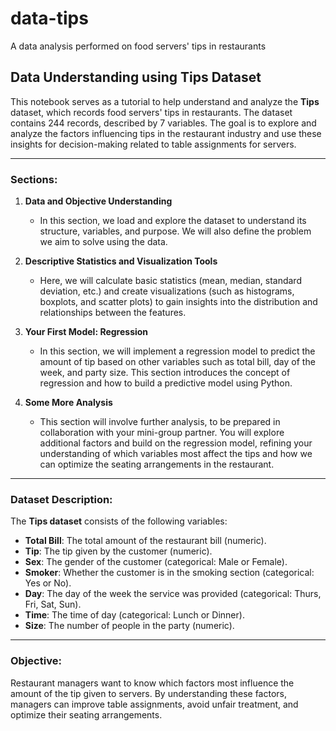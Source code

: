 # data-tips
A data analysis performed on food servers' tips in restaurants

## **Data Understanding using Tips Dataset**

This notebook serves as a tutorial to help understand and analyze the **Tips** dataset, which records food servers' tips in restaurants. The dataset contains 244 records, described by 7 variables. The goal is to explore and analyze the factors influencing tips in the restaurant industry and use these insights for decision-making related to table assignments for servers.

---

### **Sections:**
1. **Data and Objective Understanding**
   - In this section, we load and explore the dataset to understand its structure, variables, and purpose. We will also define the problem we aim to solve using the data.
   
2. **Descriptive Statistics and Visualization Tools**
   - Here, we will calculate basic statistics (mean, median, standard deviation, etc.) and create visualizations (such as histograms, boxplots, and scatter plots) to gain insights into the distribution and relationships between the features.
   
3. **Your First Model: Regression**
   - In this section, we will implement a regression model to predict the amount of tip based on other variables such as total bill, day of the week, and party size. This section introduces the concept of regression and how to build a predictive model using Python.

4. **Some More Analysis**
   - This section will involve further analysis, to be prepared in collaboration with your mini-group partner. You will explore additional factors and build on the regression model, refining your understanding of which variables most affect the tips and how we can optimize the seating arrangements in the restaurant.

---

### **Dataset Description:**

The **Tips dataset** consists of the following variables:
- **Total Bill**: The total amount of the restaurant bill (numeric).
- **Tip**: The tip given by the customer (numeric).
- **Sex**: The gender of the customer (categorical: Male or Female).
- **Smoker**: Whether the customer is in the smoking section (categorical: Yes or No).
- **Day**: The day of the week the service was provided (categorical: Thurs, Fri, Sat, Sun).
- **Time**: The time of day (categorical: Lunch or Dinner).
- **Size**: The number of people in the party (numeric).

---

### **Objective:**
Restaurant managers want to know which factors most influence the amount of the tip given to servers. By understanding these factors, managers can improve table assignments, avoid unfair treatment, and optimize their seating arrangements.
